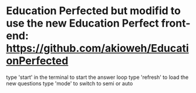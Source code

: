 # Education Perfected but modifid to use the new Education Perfect front-end: https://github.com/akioweh/EducationPerfected

type 'start' in the terminal to start the answer loop
type 'refresh' to load the new questions
type 'mode' to switch to semi or auto
